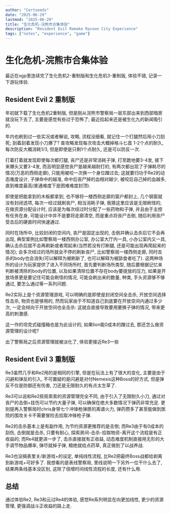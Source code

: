 ```yaml
---
author: "Certseeds"
date: "2025-06-29"
lastmod: "2025-06-29"
title: "生化危机-浣熊市合集体验"
description: "Resident Evil Remake Racoon City Experience"
tags: ["notes", "experience", "game"]
---
```


# 生化危机-浣熊市合集体验

最近在xgp里连续完了生化危机2-重制版和生化危机3-重制版, 体验不错, 记录一下游玩体验.

## Resident Evil 2 重制版

年初就下载了生化危机2重制版, 但是刚从浣熊市警察局一层东部出来到西部暗房就没玩下去了, 主要是感觉有些过于恐怖了; 最近拾起来还是被生化九的新闻吸引的.

年内也刷到过一些实况或者解说, 攻略, 流程没细看, 就记住一个打腿然后用小刀刮死; 刮着刮着发现小刀爆了? 查攻略发现每次攻击大概掉格斗匕首 1-2个点的耐久, 每次防反大概消耗1/3, 但是即使是只剩1个点耐久, 还是可以防反一次.

打着打着就发现即使每次都打腿, 丧尸还是非常消耗子弹, 打至跪地要3-4发, 接下来爆头又要3-4发, 而且明显感觉丧尸是越来越耐打的, 有两次都出现了子弹耗尽的情况(万恶的西侧走廊), 只能用被咬一次换一个身位蹭过去; 这就要归功于Re2的动态难度设计, 子弹命中的越准, 命中后丧尸掉的血相对越少, 被咬后自己掉的血越多, 直到难度最高(普通难度下是困难难度封顶).

即使是把能拿到的木板都拿到, 也不够将一楼西侧走廊的窗户都封上, 几个钢窗就没有封闭选项, 每次一经过就刷丧尸, 相当消耗子弹, 我猜这里应该是无限刷怪的, 在做资源分配设计时, 应该是为每次经过时分配了一些药物和子弹, 并且由于主控有任务在身, 可能设计中并不是要将走廊清空, 而是重点将丧尸击倒, 随后利用丧尸受击后的硬直时间快速通过.

同时在场所中, 比较封闭的空间内, 丧尸是固定出现的, 击倒并确认击杀后它不会再出现, 典型案例比如警察局一楼西侧办公室, 办公室大厅内一具, 小办公室内又一具, 确认击杀后就不会再刷新或者爬起来(当然若没有打断腿, 还是可能出现再爬起来的情况); 会多次经过的场所就会不停的刷新丧尸, 比如警察局一楼西侧走廊, 同时击杀的body也会消失(可以解释为被刷新了, 也可以解释为被舔食者吃了). 这两种场所的设计为玩家提供了进入不同场所时, 首先要判断场所类型, 随后要根据记忆来判断被清除的body的位置, 以及如果清除位置不存在body要提放的压力, 如果是开放场景更是要记住可能会刷怪的情况, 可能会刷出来的数量, 种类, 手头资源够不够通过, 要怎么通过等一系列问题.

Re2实际上是个资源管理游戏, 可以明确的是即使是封闭空间全击杀, 开放空间选择性击杀, 物资也是够用的, 然而玩家由于不知道自己到底要在开放空间内通过多少次, 一定会倾向于开放空间也全击杀: 这就会直接导致要用要换子弹的情况, 带来更高的刺激感.

这一作的坦克式碰撞箱也是为此设计的, 如果lion能0成本的蹭过去, 那还怎么做资源管理的设计呢?

出了警察局之后资源管理就被淡化了, 体验更接近Re3一些

## Resident Evil 3 重制版

Re3虽然几乎和Re2用的是相同的引擎, 但是在玩法上有了很大的变化, 主要是由于闪避和弹反的引入, 不可置疑的是闪避是对付Nemesis这种Boss的好方式, 但是弹反不仅是防御还有伤害, 刀还是无限耐久的有点太生草了.

Re3可以说和Re2抠抠索索的资源管理完全不同, 由于引入了无限耐久小刀, 通过对丧尸的击倒+挂伤可以节约大量子弹, 可以确保在绝大多数情况下弹药非常充足. 更别提再入警察局时chris身带七个冲锋枪弹匣的离谱火力, 弹药攒多了甚至能做到医院的围攻关卡不需要冒险去拾取冲锋枪子弹.

Re2的击杀基本上是有副作用, 为节约资源更推荐的是击倒; 而Re3由于有0成本的刮伤, 击倒就是击杀, 只要有耐心, 探索房间-击杀-拾取物资-离开这个流程是有正收益的; 而Re4就更进一步了, 击杀直接就有正收益, 动态难度机制直接用无形的大手调节物品爆率, 弹尽就掉子弹, 粮绝就给点药草, 真正做到了以战养战.

Re3也没搞表里关/新游戏+的设定, 单纯线性流程, 比Re2把最终Boss战都给剥离到新游戏+可好多了. 我想看的是表线警察局, 里线说明一下另外一位干什么去了, 结果两条线基本没区别, 这除了倍增时间线性流程的长度, 还有什么用.

## 总结

通过体验Re2, Re3和云过Re4的体验, 感觉Re系列明显在向更加线性, 更少的资源管理, 更强调战斗正收益的路上走.
